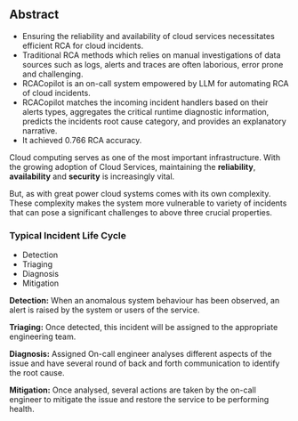 
## **Abstract**
- Ensuring the reliability and availability of cloud services necessitates efficient RCA for cloud incidents.
- Traditional RCA methods which relies on manual investigations of data sources such as logs, alerts and traces are often laborious, error prone and challenging.
- RCACopilot is an on-call system empowered by LLM for automating RCA of cloud incidents.
- RCACopilot matches the incoming incident handlers based on their alerts types, aggregates the critical runtime diagnostic information, predicts the incidents root cause category, and provides an explanatory narrative.
- It achieved 0.766 RCA accuracy.

Cloud computing serves as one of the most important infrastructure. With the growing adoption of Cloud Services, maintaining the **reliability**, **availability** and **security** is increasingly vital.

But, as with great power cloud systems comes with its own complexity. These complexity makes the system more vulnerable to variety of incidents that can pose a significant challenges to above three crucial properties.

### Typical Incident Life Cycle
- Detection
- Triaging
- Diagnosis
- Mitigation

**Detection:** When an anomalous system behaviour has been observed, an alert is raised by the system or users of the service.

**Triaging:** Once detected, this incident will be assigned to the appropriate engineering team.

**Diagnosis:** Assigned On-call engineer analyses different aspects of the issue and have several round of back and forth communication to identify the root cause.

**Mitigation:** Once analysed, several actions are taken by the on-call engineer to mitigate the issue and restore the service to be performing health.

